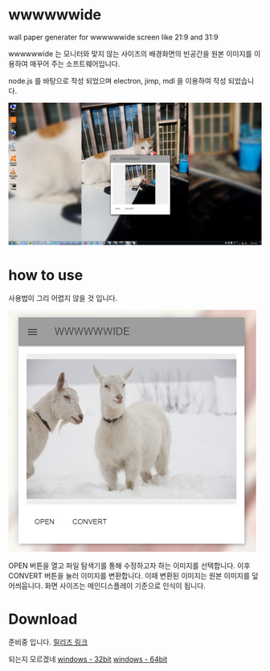 # wwwwwwide
wall paper generater for wwwwwwide screen like 21:9 and 31:9

wwwwwwide 는 모니터와 맞지 않는 사이즈의 배경화면의 빈공간을 원본 이미지를 이용하여 매꾸어 주는 소프트웨어입니다.

node.js 를 바탕으로 작성 되었으며 electron, jimp, mdl 을 이용하여 작성 되었습니다.

![sample1](content/wwwide4.PNG)

# how to use

사용법이 그리 어렵지 않을 것 입니다.

![UI](content/UI.PNG)

OPEN 버튼을 열고 파일 탐색기를 통해 수정하고자 하는 이미지를 선택합니다.
이후 CONVERT 버튼을 눌러 이미지를 변환합니다.
이때 변환된 이미지는 원본 이미지를 덮어씌웁니다.
화면 사이즈는 메인디스플레이 기준으로 인식이 됩니다.

# Download

준비중 입니다.
[릴리즈 링크](https://github.com/keepworking/wwwwwwide/releases)

되는지 모르겠네
[windows - 32bit](https://github.com/keepworking/wwwwwwide/releases/download/1.0/win32.wwwwwwide.Setup.1.0.0.exe)
[windows - 64bit](https://github.com/keepworking/wwwwwwide/releases/download/1.0/win64.wwwwwwide.Setup.1.0.0.exe)
